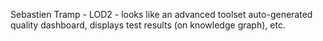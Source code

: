 Sebastien Tramp - LOD2 - looks like an advanced toolset
auto-generated quality dashboard, displays test results (on knowledge graph), etc.